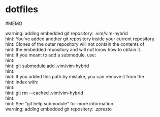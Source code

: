 # dotfiles

#MEMO

warning: adding embedded git repository: .vim/vim-hybrid                 
hint: You've added another git repository inside your current repository.
hint: Clones of the outer repository will not contain the contents of    
hint: the embedded repository and will not know how to obtain it.        
hint: If you meant to add a submodule, use:                              
hint:                                                                    
hint:   git submodule add <url> .vim/vim-hybrid                          
hint:                                                                    
hint: If you added this path by mistake, you can remove it from the      
hint: index with:                                                        
hint:                                                                    
hint:   git rm --cached .vim/vim-hybrid                                  
hint:                                                                    
hint: See "git help submodule" for more information.                     
warning: adding embedded git repository: .zprezto                        
